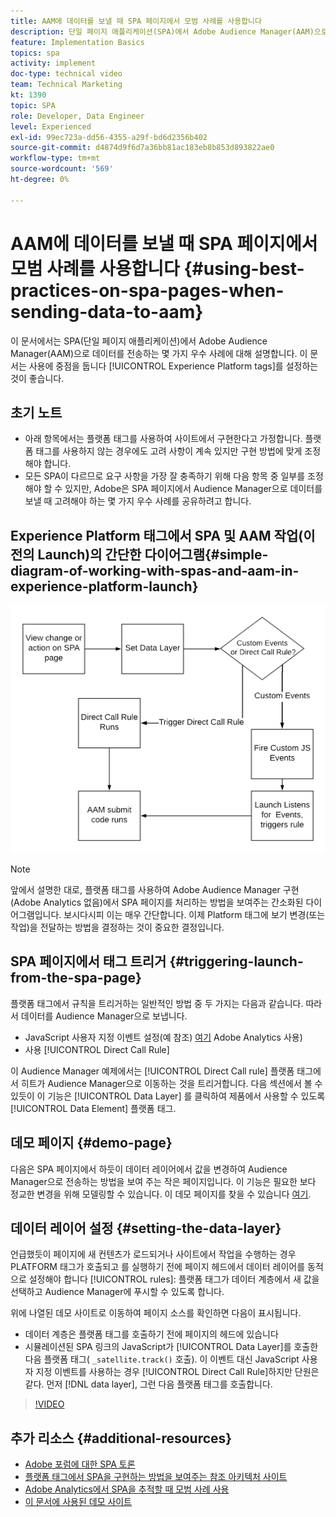```yaml
---
title: AAM에 데이터를 보낼 때 SPA 페이지에서 모범 사례를 사용합니다
description: 단일 페이지 애플리케이션(SPA)에서 Adobe Audience Manager(AAM)으로 데이터를 전송하는 우수 사례를 알아봅니다. 이 문서에서는 권장되는 구현 방법인 Experience Platform 태그 사용에 중점을 둡니다.
feature: Implementation Basics
topics: spa
activity: implement
doc-type: technical video
team: Technical Marketing
kt: 1390
topic: SPA
role: Developer, Data Engineer
level: Experienced
exl-id: 99ec723a-dd56-4355-a29f-bd6d2356b402
source-git-commit: d4874d9f6d7a36bb81ac183eb8b853d893822ae0
workflow-type: tm+mt
source-wordcount: '569'
ht-degree: 0%

---
```


# AAM에 데이터를 보낼 때 SPA 페이지에서 모범 사례를 사용합니다 {#using-best-practices-on-spa-pages-when-sending-data-to-aam}

이 문서에서는 SPA(단일 페이지 애플리케이션)에서 Adobe Audience Manager(AAM)으로 데이터를 전송하는 몇 가지 우수 사례에 대해 설명합니다. 이 문서는 사용에 중점을 둡니다 [!UICONTROL Experience Platform tags]를 설정하는 것이 좋습니다.

## 초기 노트

* 아래 항목에서는 플랫폼 태그를 사용하여 사이트에서 구현한다고 가정합니다. 플랫폼 태그를 사용하지 않는 경우에도 고려 사항이 계속 있지만 구현 방법에 맞게 조정해야 합니다.
* 모든 SPA이 다르므로 요구 사항을 가장 잘 충족하기 위해 다음 항목 중 일부를 조정해야 할 수 있지만, Adobe은 SPA 페이지에서 Audience Manager으로 데이터를 보낼 때 고려해야 하는 몇 가지 우수 사례를 공유하려고 합니다.

## Experience Platform 태그에서 SPA 및 AAM 작업(이전의 Launch)의 간단한 다이어그램{#simple-diagram-of-working-with-spas-and-aam-in-experience-platform-launch}

![태그의 aam용 spa](assets/spa_for_aam_in_launch.png)

>[!NOTE]
>앞에서 설명한 대로, 플랫폼 태그를 사용하여 Adobe Audience Manager 구현(Adobe Analytics 없음)에서 SPA 페이지를 처리하는 방법을 보여주는 간소화된 다이어그램입니다. 보시다시피 이는 매우 간단합니다. 이제 Platform 태그에 보기 변경(또는 작업)을 전달하는 방법을 결정하는 것이 중요한 결정입니다.

## SPA 페이지에서 태그 트리거 {#triggering-launch-from-the-spa-page}

플랫폼 태그에서 규칙을 트리거하는 일반적인 방법 중 두 가지는 다음과 같습니다. 따라서 데이터를 Audience Manager으로 보냅니다.

* JavaScript 사용자 지정 이벤트 설정(예 참조) [여기](https://helpx.adobe.com/analytics/kt/using/spa-analytics-best-practices-feature-video-use.html) Adobe Analytics 사용)
* 사용 [!UICONTROL Direct Call Rule]

이 Audience Manager 예제에서는 [!UICONTROL Direct Call rule] 플랫폼 태그에서 히트가 Audience Manager으로 이동하는 것을 트리거합니다. 다음 섹션에서 볼 수 있듯이 이 기능은 [!UICONTROL Data Layer] 를 클릭하여 제품에서 사용할 수 있도록 [!UICONTROL Data Element] 플랫폼 태그.

## 데모 페이지 {#demo-page}

다음은 SPA 페이지에서 하듯이 데이터 레이어에서 값을 변경하여 Audience Manager으로 전송하는 방법을 보여 주는 작은 페이지입니다. 이 기능은 필요한 보다 정교한 변경을 위해 모델링할 수 있습니다. 이 데모 페이지를 찾을 수 있습니다 [여기](https://aam.enablementadobe.com/SPA-Launch.html).

## 데이터 레이어 설정 {#setting-the-data-layer}

언급했듯이 페이지에 새 컨텐츠가 로드되거나 사이트에서 작업을 수행하는 경우 PLATFORM 태그가 호출되고 를 실행하기 전에 페이지 헤드에서 데이터 레이어를 동적으로 설정해야 합니다 [!UICONTROL rules]: 플랫폼 태그가 데이터 계층에서 새 값을 선택하고 Audience Manager에 푸시할 수 있도록 합니다.

위에 나열된 데모 사이트로 이동하여 페이지 소스를 확인하면 다음이 표시됩니다.

* 데이터 계층은 플랫폼 태그를 호출하기 전에 페이지의 헤드에 있습니다
* 시뮬레이션된 SPA 링크의 JavaScript가 [!UICONTROL Data Layer]를 호출한 다음 플랫폼 태그( `_satellite.track()` 호출). 이 이벤트 대신 JavaScript 사용자 지정 이벤트를 사용하는 경우 [!UICONTROL Direct Call Rule]하지만 단원은 같다. 먼저 [!DNL data layer], 그런 다음 플랫폼 태그를 호출합니다.

>[!VIDEO](https://video.tv.adobe.com/v/23322/?quality=12)

## 추가 리소스 {#additional-resources}

* [Adobe 포럼에 대한 SPA 토론](https://forums.adobe.com/thread/2451022)
* [플랫폼 태그에서 SPA을 구현하는 방법을 보여주는 참조 아키텍처 사이트](https://helpx.adobe.com/experience-manager/kt/integration/using/launch-reference-architecture-SPA-tutorial-implement.html)
* [Adobe Analytics에서 SPA을 추적할 때 모범 사례 사용](https://helpx.adobe.com/analytics/kt/using/spa-analytics-best-practices-feature-video-use.html)
* [이 문서에 사용된 데모 사이트](https://aam.enablementadobe.com/SPA-Launch.html)
